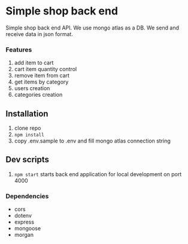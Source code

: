 # Simple shop back end

Simple shop back end API. We use mongo atlas as a DB. We send and receive data in json format.

### Features

1. add item to cart
1. cart item quantity control
1. remove item from cart
1. get items by category
1. users creation
1. categories creation

## Installation

1. clone repo
1. `npm install`
1. copy .env.sample to .env and fill mongo atlas connection string

## Dev scripts

1. `npm start` starts back end application for local development on port 4000

### Dependencies

- cors
- dotenv
- express
- mongoose
- morgan

